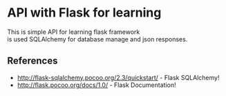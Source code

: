 # API with Flask for learning

This is simple API for learning flask framework<br>
is used SQLAlchemy for database manage and json responses.

## References
* http://flask-sqlalchemy.pocoo.org/2.3/quickstart/ - Flask SQLAlchemy!
* http://flask.pocoo.org/docs/1.0/ - Flask Documentation!
